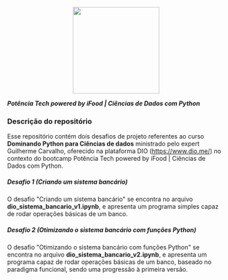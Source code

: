 <p align="center">
<img src="https://hermes.dio.me/tracks/49c408ad-800d-416d-b77c-681add1be673.png" width="200" height="200" />
  
</p>



 ***Potência Tech powered by iFood | Ciências de Dados com Python***


### Descrição do repositório

Esse repositório contém dois desafios de projeto referentes ao curso **Dominando Python para Ciências de dados** ministrado pelo expert Guilherme Carvalho, oferecido na plataforma DIO (https://www.dio.me/) no contexto do bootcamp Potência Tech powered by iFood | Ciências de Dados com Python.

##### Desafio 1 (Criando um sistema bancário)
 O desafio "Criando um sistema bancário" se encontra no arquivo  **dio_sistema_bancario_v1.ipynb**, e apresenta um programa simples capaz de rodar operações básicas de um banco. 


##### Desafio 2 (Otimizando o sistema bancário com funções Python)
 O desafio "Otimizando o sistema bancário com funções Python" se encontra no arquivo  **dio_sistema_bancario_v2.ipynb**, e apresenta um programa capaz de rodar operações básicas de um banco, baseado no paradigma funcional, sendo uma progressão à primeira versão.

